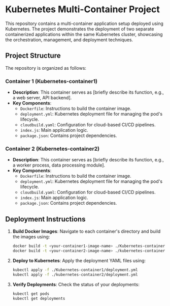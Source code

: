 # Kubernetes Multi-Container Project

This repository contains a multi-container application setup deployed using Kubernetes. The project demonstrates the deployment of two separate containerized applications within the same Kubernetes cluster, showcasing the orchestration, management, and deployment techniques.

## Project Structure

The repository is organized as follows:


### Container 1 (Kubernetes-container1)

- **Description**: This container serves as [briefly describe its function, e.g., a web server, API backend].
- **Key Components**:
  - `Dockerfile`: Instructions to build the container image.
  - `deployment.yml`: Kubernetes deployment file for managing the pod's lifecycle.
  - `cloudbuild.yaml`: Configuration for cloud-based CI/CD pipelines.
  - `index.js`: Main application logic.
  - `package.json`: Contains project dependencies.

### Container 2 (Kubernetes-container2)

- **Description**: This container serves as [briefly describe its function, e.g., a worker process, data processing module].
- **Key Components**:
  - `Dockerfile`: Instructions to build the container image.
  - `deployment.yml`: Kubernetes deployment file for managing the pod's lifecycle.
  - `cloudbuild.yaml`: Configuration for cloud-based CI/CD pipelines.
  - `index.js`: Main application logic.
  - `package.json`: Contains project dependencies.

## Deployment Instructions

1. **Build Docker Images**:
   Navigate to each container's directory and build the images using:
   ```bash
   docker build -t <your-container1-image-name> ./Kubernetes-container1
   docker build -t <your-container2-image-name> ./kubernetes-container2

2. **Deploy to Kubernetes**:
   Apply the deployment YAML files using:
   ```bash
   kubectl apply -f ./Kubernetes-container1/deployment.yml
   kubectl apply -f ./kubernetes-container2/deployment.yml
   
3. **Verify Deployments**:
   Check the status of your deployments:
   ```bash
   kubectl get pods
   kubectl get deployments

